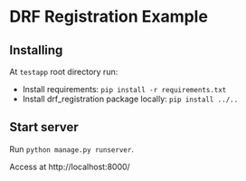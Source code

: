 # DRF Registration Example

## Installing

At `testapp` root directory run:

- Install requirements: `pip install -r requirements.txt`
- Install drf_registration package locally: `pip install ../..`

## Start server

Run `python manage.py runserver`.

Access at http://localhost:8000/
